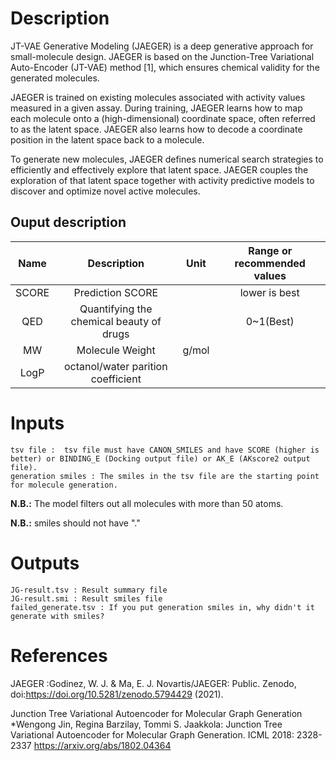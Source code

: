 # Description
JT-VAE Generative Modeling (JAEGER) is a deep generative approach for small-molecule design. JAEGER is based on the Junction-Tree Variational Auto-Encoder (JT-VAE) method [1], which ensures chemical validity for the generated molecules.

JAEGER is trained on existing molecules associated with activity values measured in a given assay. During training, JAEGER learns how to map each molecule onto a (high-dimensional) coordinate space, often referred to as the latent space. JAEGER also learns how to decode a coordinate position in the latent space back to a molecule.

To generate new molecules, JAEGER defines numerical search strategies to efficiently and effectively explore that latent space. JAEGER couples the exploration of that latent space together with activity predictive models to discover and optimize novel active molecules.

## Ouput description
|Name|Description|Unit|Range or recommended values|
|:-:|:-:|:-:|:-:|
|SCORE|Prediction SCORE||lower is best|
|QED|Quantifying the chemical beauty of drugs||0~1(Best)|
|MW|Molecule Weight|g/mol||
|LogP|octanol/water parition coefficient|||

# Inputs
```
tsv file :  tsv file must have CANON_SMILES and have SCORE (higher is better) or BINDING_E (Docking output file) or AK_E (AKscore2 output file).
generation smiles : The smiles in the tsv file are the starting point for molecule generation.
```
**N.B.:** The model filters out all molecules with more than 50 atoms. 

**N.B.:** smiles should not have "."
# Outputs
```
JG-result.tsv : Result summary file
JG-result.smi : Result smiles file
failed_generate.tsv : If you put generation smiles in, why didn't it generate with smiles?
```
# References
JAEGER :Godinez, W. J. & Ma, E. J. Novartis/JAEGER: Public. Zenodo, doi:https://doi.org/10.5281/zenodo.5794429 (2021).

Junction Tree Variational Autoencoder for Molecular Graph Generation\
*Wengong Jin, Regina Barzilay, Tommi S. Jaakkola: Junction Tree Variational Autoencoder for Molecular Graph Generation. ICML 2018: 2328-2337 https://arxiv.org/abs/1802.04364
